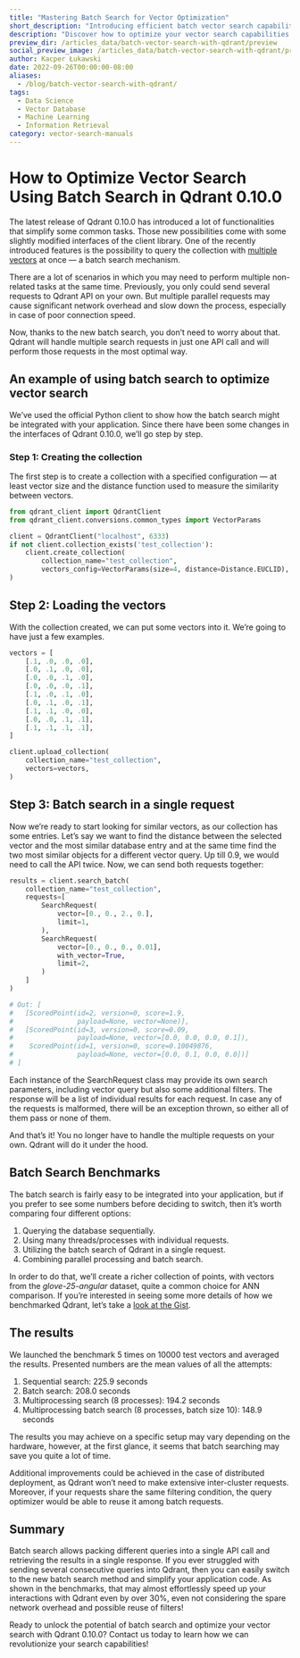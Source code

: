 ```yaml
---
title: "Mastering Batch Search for Vector Optimization"
short_description: "Introducing efficient batch vector search capabilities, streamlining and optimizing large-scale searches for enhanced performance."
description: "Discover how to optimize your vector search capabilities with efficient batch search. Learn optimization strategies for faster, more accurate results."
preview_dir: /articles_data/batch-vector-search-with-qdrant/preview
social_preview_image: /articles_data/batch-vector-search-with-qdrant/preview/social_preview.jpg
author: Kacper Łukawski
date: 2022-09-26T00:00:00-08:00
aliases:
  - /blog/batch-vector-search-with-qdrant/
tags:
  - Data Science
  - Vector Database
  - Machine Learning
  - Information Retrieval
category: vector-search-manuals
---
```


# How to Optimize Vector Search Using Batch Search in Qdrant 0.10.0

The latest release of Qdrant 0.10.0 has introduced a lot of functionalities that simplify some common tasks. Those new possibilities come with some slightly modified interfaces of the client library. One of the recently introduced features is the possibility to query the collection with [multiple vectors](https://qdrant.tech/blog/storing-multiple-vectors-per-object-in-qdrant/) at once — a batch search mechanism.

There are a lot of scenarios in which you may need to perform multiple non-related tasks at the same time. Previously, you only could send several requests to Qdrant API on your own. But multiple parallel requests may cause significant network overhead and slow down the process, especially in case of poor connection speed.

Now, thanks to the new batch search, you don’t need to worry about that. Qdrant will handle multiple search requests in just one API call and will perform those requests in the most optimal way.

## An example of using batch search to optimize vector search

We’ve used the official Python client to show how the batch search might be integrated with your application. Since there have been some changes in the interfaces of Qdrant 0.10.0, we’ll go step by step.

### Step 1: Creating the collection

The first step is to create a collection with a specified configuration — at least vector size and the distance function used to measure the similarity between vectors.

```python
from qdrant_client import QdrantClient
from qdrant_client.conversions.common_types import VectorParams

client = QdrantClient("localhost", 6333)
if not client.collection_exists('test_collection'):
    client.create_collection(
        collection_name="test_collection",
        vectors_config=VectorParams(size=4, distance=Distance.EUCLID),
)
```

## Step 2: Loading the vectors

With the collection created, we can put some vectors into it. We’re going to have just a few examples.

```python
vectors = [
    [.1, .0, .0, .0],
    [.0, .1, .0, .0],
    [.0, .0, .1, .0],
    [.0, .0, .0, .1],
    [.1, .0, .1, .0],
    [.0, .1, .0, .1],
    [.1, .1, .0, .0],
    [.0, .0, .1, .1],
    [.1, .1, .1, .1],
]

client.upload_collection(
    collection_name="test_collection",
    vectors=vectors,
)
```

## Step 3: Batch search in a single request

Now we’re ready to start looking for similar vectors, as our collection has some entries. Let’s say we want to find the distance between the selected vector and the most similar database entry and at the same time find the two most similar objects for a different vector query. Up till 0.9, we would need to call the API twice. Now, we can send both requests together:

```python
results = client.search_batch(
    collection_name="test_collection",
    requests=[
        SearchRequest(
            vector=[0., 0., 2., 0.],
            limit=1,
        ),
        SearchRequest(
            vector=[0., 0., 0., 0.01],
            with_vector=True,
            limit=2,
        )
    ]
)

# Out: [
#   [ScoredPoint(id=2, version=0, score=1.9, 
#                payload=None, vector=None)],
#   [ScoredPoint(id=3, version=0, score=0.09, 
#                payload=None, vector=[0.0, 0.0, 0.0, 0.1]),
#    ScoredPoint(id=1, version=0, score=0.10049876, 
#                payload=None, vector=[0.0, 0.1, 0.0, 0.0])]
# ]

```

Each instance of the SearchRequest class may provide its own search parameters, including vector query but also some additional filters. The response will be a list of individual results for each request. In case any of the requests is malformed, there will be an exception thrown, so either all of them pass or none of them.

And that’s it! You no longer have to handle the multiple requests on your own. Qdrant will do it under the hood.

## Batch Search Benchmarks

The batch search is fairly easy to be integrated into your application, but if you prefer to see some numbers before deciding to switch, then it’s worth comparing four different options:

1. Querying the database sequentially.
2. Using many threads/processes with individual requests.
3. Utilizing the batch search of Qdrant in a single request.
4. Combining parallel processing and batch search.

In order to do that, we’ll create a richer collection of points, with vectors from the *glove-25-angular* dataset, quite a common choice for ANN comparison. If you’re interested in seeing some more details of how we benchmarked Qdrant, let’s take a [look at the Gist](https://gist.github.com/kacperlukawski/2d12faa49e06a5080f4c35ebcb89a2a3).

## The results

We launched the benchmark 5 times on 10000 test vectors and averaged the results. Presented numbers are the mean values of all the attempts:

1. Sequential search: 225.9 seconds
2. Batch search: 208.0 seconds
3. Multiprocessing search (8 processes): 194.2 seconds
4. Multiprocessing batch search (8 processes, batch size 10): 148.9 seconds

The results you may achieve on a specific setup may vary depending on the hardware, however, at the first glance, it seems that batch searching may save you quite a lot of time.

Additional improvements could be achieved in the case of distributed deployment, as Qdrant won’t need to make extensive inter-cluster requests. Moreover, if your requests share the same filtering condition, the query optimizer would be able to reuse it among batch requests.

## Summary

Batch search allows packing different queries into a single API call and retrieving the results in a single response. If you ever struggled with sending several consecutive queries into Qdrant, then you can easily switch to the new batch search method and simplify your application code. As shown in the benchmarks, that may almost effortlessly speed up your interactions with Qdrant even by over 30%, even not considering the spare network overhead and possible reuse of filters!

Ready to unlock the potential of batch search and optimize your vector search with Qdrant 0.10.0? Contact us today to learn how we can revolutionize your search capabilities!